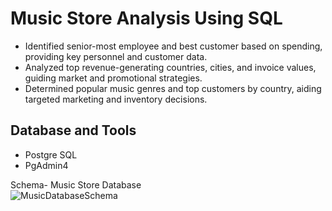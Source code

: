 # Music Store Analysis Using SQL

*	Identified senior-most employee and best customer based on spending, providing key personnel and customer data.
*	Analyzed top revenue-generating countries, cities, and invoice values, guiding market and promotional strategies.
*	Determined popular music genres and top customers by country, aiding targeted marketing and inventory decisions.

## Database and Tools
* Postgre SQL
* PgAdmin4

Schema- Music Store Database  
![MusicDatabaseSchema](https://user-images.githubusercontent.com/112153548/213707717-bfc9f479-52d9-407b-99e1-e94db7ae10a3.png)
